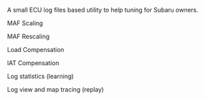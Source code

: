 A small ECU log files based utility to help tuning for Subaru owners.



MAF Scaling

MAF Rescaling

Load Compensation

IAT Compensation

Log statistics (learning)

Log view and map tracing (replay)
